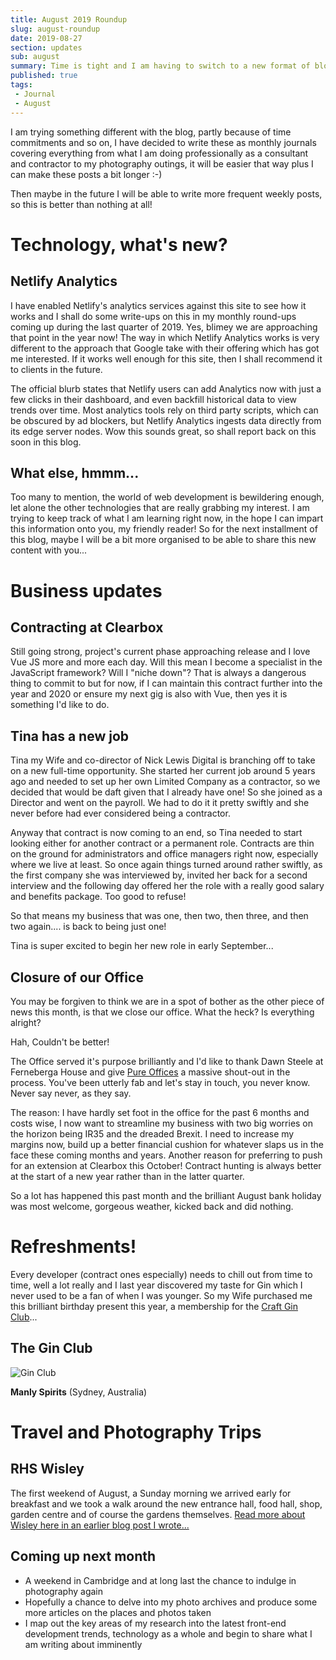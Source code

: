 ```yaml
---
title: August 2019 Roundup
slug: august-roundup
date: 2019-08-27
section: updates
sub: august
summary: Time is tight and I am having to switch to a new format of blog post that I share every month but hopefully this will mean longer articles with a mix of content? Let's see how it rolls!
published: true
tags: 
 - Journal
 - August
---
```


I am trying something different with the blog, partly because of time commitments and so on, I have decided to write these as monthly journals covering everything from what I am doing professionally as a consultant and contractor to my photography outings, it will be easier that way plus I can make these posts a bit longer :-)

Then maybe in the future I will be able to write more frequent weekly posts, so this is better than nothing at all!

# Technology, what's new?

## Netlify Analytics

I have enabled Netlify's analytics services against this site to see how it works and I shall do some write-ups on this in my monthly round-ups coming up during the last quarter of 2019. Yes, blimey we are approaching that point in the year now! The way in which Netlify Analytics works is very different to the approach that Google take with their offering which has got me interested. If it works well enough for this site, then I shall recommend it to clients in the future. 

The official blurb states that Netlify users can add Analytics now with just a few clicks in their dashboard, and even backfill historical data to view trends over time. Most analytics tools rely on third party scripts, which can be obscured by ad blockers, but Netlify Analytics ingests data directly from its edge server nodes. Wow this sounds great, so shall report back on this soon in this blog.

## What else, hmmm...

Too many to mention, the world of web development is bewildering enough, let alone the other technologies that are really grabbing my interest. I am trying to keep track of what I am learning right now, in the hope I can impart this information onto you, my friendly reader! So for the next installment of this blog, maybe I will be a bit more organised to be able to share this new content with you...

# Business updates

## Contracting at Clearbox

Still going strong, project's current phase approaching release and I love Vue JS more and more each day. Will this mean I become a specialist in the JavaScript framework? Will I "niche down"? That is always a dangerous thing to commit to but for now, if I can maintain this contract further into the year and 2020 or ensure my next gig is also with Vue, then yes it is something I'd like to do.

## Tina has a new job

Tina my Wife and co-director of Nick Lewis Digital is branching off to take on a new full-time opportunity. She started her current job around 5 years ago and needed to set up her own Limited Company as a contractor, so we decided that would be daft given that I already have one! So she joined as a Director and went on the payroll. We had to do it it pretty swiftly and she never before had ever considered being a contractor. 

Anyway that contract is now coming to an end, so Tina needed to start looking either for another contract or a permanent role. Contracts are thin on the ground for administrators and office managers right now, especially where we live at least. So once again things turned around rather swiftly, as the first company she was interviewed by, invited her back for a second interview and the following day offered her the role with a really good salary and benefits package. Too good to refuse!

So that means my business that was one, then two, then three, and then two again.... is back to being just one!

Tina is super excited to begin her new role in early September...

## Closure of our Office

You may be forgiven to think we are in a spot of bother as the other piece of news this month, is that we close our office. What the heck? Is everything alright? 

Hah, Couldn't be better!

The Office served it's purpose brilliantly and I'd like to thank Dawn Steele at Ferneberga House and give [Pure Offices](https://www.pureoffices.co.uk/locations/farnborough/) a massive shout-out in the process. You've been utterly fab and let's stay in touch, you never know. Never say never, as they say.

The reason: I have hardly set foot in the office for the past 6 months and costs wise, I now want to streamline my business with two big worries on the horizon being IR35 and the dreaded Brexit. I need to increase my margins now, build up a better financial cushion for whatever slaps us in the face these coming months and years. Another reason for preferring to push for an extension at Clearbox this October! Contract hunting is always better at the start of a new year rather than in the latter quarter.

So a lot has happened this past month and the brilliant August bank holiday was most welcome, gorgeous weather, kicked back and did nothing. 

# Refreshments!

Every developer (contract ones especially) needs to chill out from time to time, well a lot really and I last year discovered my taste for Gin which I never used to be a fan of when I was younger. So my Wife purchased me this brilliant birthday present this year, a membership for the [Craft Gin Club](https://www.craftginclub.co.uk/)...

## The Gin Club 

![Gin Club](/images/uploads/IMG_1214.jpg "Craft Gin Club")

__Manly Spirits__ (Sydney, Australia)

# Travel and Photography Trips

## RHS Wisley

The first weekend of August, a Sunday morning we arrived early for breakfast and we took a walk around the new entrance hall, food hall, shop, garden centre and of course the gardens themselves. [Read more about Wisley here in an earlier blog post I wrote...](/blog/2019/08/wisley)

## Coming up next month

- A weekend in Cambridge and at long last the chance to indulge in photography again
- Hopefully a chance to delve into my photo archives and produce some more articles on the places and photos taken
- I map out the key areas of my research into the latest front-end development trends, technology as a whole and begin to share what I am writing about imminently